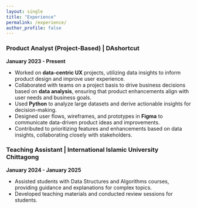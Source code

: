 ```yaml
---
layout: single
title: "Experience"
permalink: /experience/
author_profile: false
---
```


### Product Analyst (Project-Based) | DAshortcut  
**January 2023 - Present**  
- Worked on **data-centric UX** projects, utilizing data insights to inform product design and improve user experience.  
- Collaborated with teams on a project basis to drive business decisions based on **data analysis**, ensuring that product enhancements align with user needs and business goals.  
- Used **Python** to analyze large datasets and derive actionable insights for decision-making.  
- Designed user flows, wireframes, and prototypes in **Figma** to communicate data-driven product ideas and improvements.  
- Contributed to prioritizing features and enhancements based on data insights, collaborating closely with stakeholders.

### Teaching Assistant | International Islamic University Chittagong
**January 2024 - January 2025**
- Assisted students with Data Structures and Algorithms courses, providing guidance and explanations for complex topics.
- Developed teaching materials and conducted review sessions for students.
